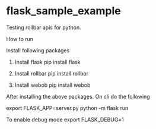 # flask_sample_example
Testing rollbar apis for python.

How to run

Install following packages
1. Install flask
pip install flask

2. Install rollbar
pip install rollbar

3. Install webob
pip install webob

After installing the above packages. On cli do the following 

export FLASK_APP=server.py
python -m flask run

To enable debug mode
export FLASK_DEBUG=1
